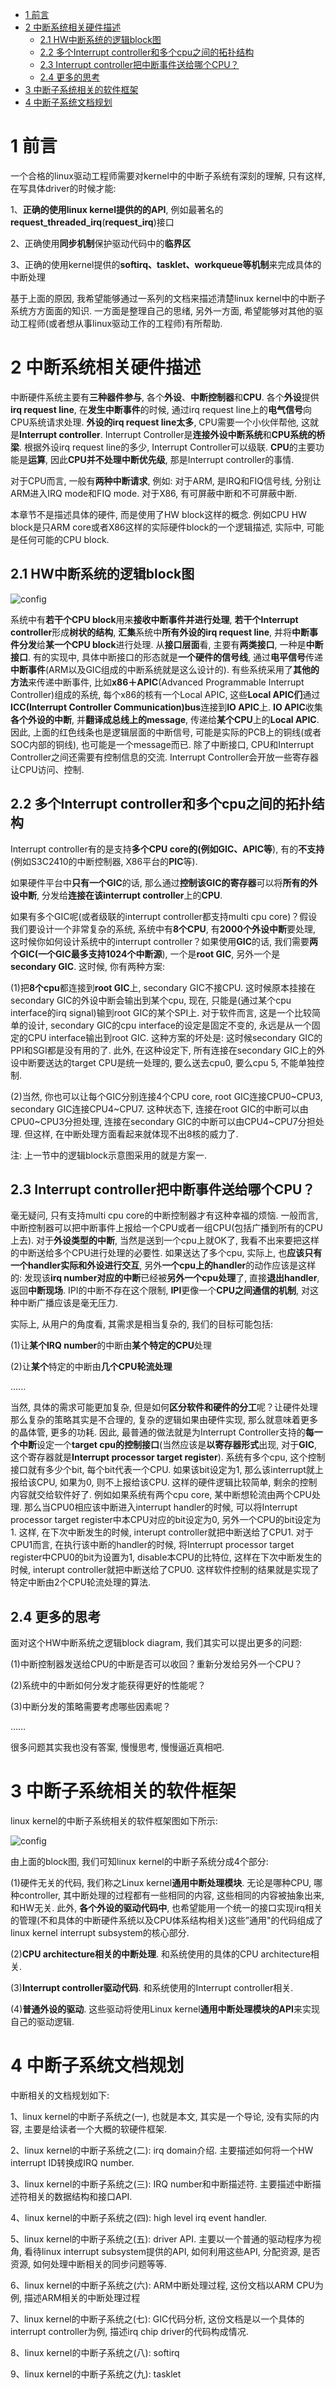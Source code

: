 
<!-- @import "[TOC]" {cmd="toc" depthFrom=1 depthTo=6 orderedList=false} -->

<!-- code_chunk_output -->

* [1 前言](#1-前言)
* [2 中断系统相关硬件描述](#2-中断系统相关硬件描述)
	* [2.1 HW中断系统的逻辑block图](#21-hw中断系统的逻辑block图)
	* [2.2 多个Interrupt controller和多个cpu之间的拓扑结构](#22-多个interrupt-controller和多个cpu之间的拓扑结构)
	* [2.3 Interrupt controller把中断事件送给哪个CPU？](#23-interrupt-controller把中断事件送给哪个cpu)
	* [2.4 更多的思考](#24-更多的思考)
* [3 中断子系统相关的软件框架](#3-中断子系统相关的软件框架)
* [4 中断子系统文档规划](#4-中断子系统文档规划)

<!-- /code_chunk_output -->

# 1 前言

一个合格的linux驱动工程师需要对kernel中的中断子系统有深刻的理解, 只有这样, 在写具体driver的时候才能: 

1、**正确的使用linux kernel提供的的API**, 例如最著名的**request\_threaded\_irq**(**request\_irq**)接口

2、正确使用**同步机制**保护驱动代码中的**临界区**

3、正确的使用kernel提供的**softirq、tasklet、workqueue等机制**来完成具体的中断处理

基于上面的原因, 我希望能够通过一系列的文档来描述清楚linux kernel中的中断子系统方方面面的知识. 一方面是整理自己的思绪, 另外一方面, 希望能够对其他的驱动工程师(或者想从事linux驱动工作的工程师)有所帮助. 

# 2 中断系统相关硬件描述

中断硬件系统主要有**三种器件参与**, 各个**外设**、**中断控制器**和**CPU**. 各个**外设**提供**irq request line**, 在**发生中断事件**的时候, 通过irq request line上的**电气信号**向CPU系统请求处理. **外设的irq request line太多**, CPU需要一个小伙伴帮他, 这就是**Interrupt controller**. Interrupt Controller是**连接外设中断系统**和**CPU系统的桥梁**. 根据外设irq request line的多少, Interrupt Controller可以级联. **CPU**的主要功能是**运算**, 因此**CPU并不处理中断优先级**, 那是Interrupt controller的事情. 

对于CPU而言, 一般有**两种中断请求**, 例如: 对于ARM, 是IRQ和FIQ信号线, 分别让ARM进入IRQ mode和FIQ mode. 对于X86, 有可屏蔽中断和不可屏蔽中断. 

本章节不是描述具体的硬件, 而是使用了HW block这样的概念. 例如CPU HW block是只ARM core或者X86这样的实际硬件block的一个逻辑描述, 实际中, 可能是任何可能的CPU block. 

## 2.1 HW中断系统的逻辑block图

![config](./images/1.gif)

系统中有**若干个CPU block**用来**接收中断事件并进行处理**, **若干个Interrupt controller**形成**树状的结构**, **汇集**系统中**所有外设的irq request line**, 并将**中断事件分发**给**某一个CPU block**进行处理. 从**接口层面**看, 主要有**两类接口**, 一种是**中断接口**. 有的实现中, 具体中断接口的形态就是**一个硬件的信号线**, 通过**电平信号**传递**中断事件**(ARM以及GIC组成的中断系统就是这么设计的). 有些系统采用了**其他的方法**来传递中断事件, 比如**x86＋APIC**(Advanced Programmable Interrupt Controller)组成的系统, 每个x86的核有一个Local APIC, 这些**Local APIC们**通过**ICC(Interrupt Controller Communication)bus**连接到**IO APIC**上. **IO APIC**收集**各个外设的中断**, 并**翻译成总线上的message**, 传递给**某个CPU**上的**Local APIC**. 因此, 上面的红色线条也是逻辑层面的中断信号, 可能是实际的PCB上的铜线(或者SOC内部的铜线), 也可能是一个message而已. 除了中断接口, CPU和Interrupt Controller之间还需要有控制信息的交流. Interrupt Controller会开放一些寄存器让CPU访问、控制. 

## 2.2 多个Interrupt controller和多个cpu之间的拓扑结构

Interrupt controller有的是支持**多个CPU core的(例如GIC、APIC等**), 有的**不支持**(例如S3C2410的中断控制器, X86平台的**PIC**等). 

如果硬件平台中**只有一个GIC**的话, 那么通过**控制该GIC的寄存器**可以将**所有的外设中断**, 分发给**连接在该interrupt controller**上的**CPU**. 

如果有多个GIC呢(或者级联的interrupt controller都支持multi cpu core)？假设我们要设计一个非常复杂的系统, 系统中有**8个CPU**, 有**2000个外设中断**要处理, 这时候你如何设计系统中的interrupt controller？如果使用**GIC**的话, 我们需要**两个GIC(一个GIC最多支持1024个中断源**), 一个是**root GIC**, 另外一个是**secondary GIC**. 这时候, 你有两种方案: 

(1)把**8个cpu**都连接到**root GIC**上, secondary GIC不接CPU. 这时候原本挂接在secondary GIC的外设中断会输出到某个cpu, 现在, 只能是(通过某个cpu interface的irq signal)输到root GIC的某个SPI上. 对于软件而言, 这是一个比较简单的设计, secondary GIC的cpu interface的设定是固定不变的, 永远是从一个固定的CPU interface输出到root GIC. 这种方案的坏处是: 这时候secondary GIC的PPI和SGI都是没有用的了. 此外, 在这种设定下, 所有连接在secondary GIC上的外设中断要送达的target CPU是统一处理的, 要么送去cpu0, 要么cpu 5, 不能单独控制. 

(2)当然, 你也可以让每个GIC分别连接4个CPU core, root GIC连接CPU0\~CPU3, secondary GIC连接CPU4\~CPU7. 这种状态下, 连接在root GIC的中断可以由CPU0\~CPU3分担处理, 连接在secondary GIC的中断可以由CPU4\~CPU7分担处理. 但这样, 在中断处理方面看起来就体现不出8核的威力了. 

注: 上一节中的逻辑block示意图采用的就是方案一. 

## 2.3 Interrupt controller把中断事件送给哪个CPU？

毫无疑问, 只有支持multi cpu core的中断控制器才有这种幸福的烦恼. 一般而言, 中断控制器可以把中断事件上报给一个CPU或者一组CPU(包括广播到所有的CPU上去). 对于**外设类型的中断**, 当然是送到一个cpu上就OK了, 我看不出来要把这样的中断送给多个CPU进行处理的必要性. 如果送达了多个cpu, 实际上, 也**应该只有一个handler实际和外设进行交互**, 另外**一个cpu上的handler**的动作应该是这样的: 发现该**irq number对应的中断**已经被**另外一个cpu处理**了, 直接**退出handler**, 返回**中断现场**. IPI的中断不存在这个限制, **IPI**更像一个**CPU之间通信的机制**, 对这种中断广播应该是毫无压力. 

实际上, 从用户的角度看, 其需求是相当复杂的, 我们的目标可能包括: 

(1)让**某个IRQ number**的中断由**某个特定的CPU**处理

(2)让**某个**特定的中断由**几个CPU轮流处理**

......

当然, 具体的需求可能更加复杂, 但是如何**区分软件和硬件的分工**呢？让硬件处理那么复杂的策略其实是不合理的, 复杂的逻辑如果由硬件实现, 那么就意味着更多的晶体管, 更多的功耗. 因此, 最普通的做法就是为Interrupt Controller支持的**每一个中断**设定一个**target cpu的控制接口**(当然应该是**以寄存器形式**出现, 对于**GIC**, 这个寄存器就是**Interrupt processor target register**). 系统有多个cpu, 这个控制接口就有多少个bit, 每个bit代表一个CPU. 如果该bit设定为1, 那么该interrupt就上报给该CPU, 如果为0, 则不上报给该CPU. 这样的硬件逻辑比较简单, 剩余的控制内容就交给软件好了. 例如如果系统有两个cpu core, 某中断想轮流由两个CPU处理. 那么当CPU0相应该中断进入interrupt handler的时候, 可以将Interrupt processor target register中本CPU对应的bit设定为0, 另外一个CPU的bit设定为1. 这样, 在下次中断发生的时候, interupt controller就把中断送给了CPU1. 对于CPU1而言, 在执行该中断的handler的时候, 将Interrupt processor target register中CPU0的bit为设置为1, disable本CPU的比特位, 这样在下次中断发生的时候, interupt controller就把中断送给了CPU0. 这样软件控制的结果就是实现了特定中断由2个CPU轮流处理的算法. 

## 2.4 更多的思考

面对这个HW中断系统之逻辑block diagram, 我们其实可以提出更多的问题: 

(1)中断控制器发送给CPU的中断是否可以收回？重新分发给另外一个CPU？

(2)系统中的中断如何分发才能获得更好的性能呢？

(3)中断分发的策略需要考虑哪些因素呢？

……

很多问题其实我也没有答案, 慢慢思考, 慢慢逼近真相吧. 

# 3 中断子系统相关的软件框架

linux kernel的中断子系统相关的软件框架图如下所示: 

![config](./images/2.gif)

由上面的block图, 我们可知linux kernel的中断子系统分成4个部分: 

(1)硬件无关的代码, 我们称之Linux kernel**通用中断处理模块**. 无论是哪种CPU, 哪种controller, 其中断处理的过程都有一些相同的内容, 这些相同的内容被抽象出来, 和HW无关. 此外, **各个外设的驱动代码中**, 也希望能用一个统一的接口实现irq相关的管理(不和具体的中断硬件系统以及CPU体系结构相关)这些”通用"的代码组成了linux kernel interrupt subsystem的核心部分. 

(2)**CPU architecture相关的中断处理**.  和系统使用的具体的CPU architecture相关. 

(3)**Interrupt controller驱动代码**. 和系统使用的Interrupt controller相关. 

(4)**普通外设的驱动**. 这些驱动将使用Linux kernel**通用中断处理模块的API**来实现自己的驱动逻辑. 

# 4 中断子系统文档规划

中断相关的文档规划如下: 

1、linux kernel的中断子系统之(一), 也就是本文, 其实是一个导论, 没有实际的内容, 主要是给读者一个大概的软硬件框架. 

2、linux kernel的中断子系统之(二): irq domain介绍. 主要描述如何将一个HW interrupt ID转换成IRQ number. 

3、linux kernel的中断子系统之(三): IRQ number和中断描述符. 主要描述中断描述符相关的数据结构和接口API. 

4、linux kernel的中断子系统之(四): high level irq event handler. 

5、linux kernel的中断子系统之(五): driver API. 主要以一个普通的驱动程序为视角, 看待linux interrupt subsystem提供的API, 如何利用这些API, 分配资源, 是否资源, 如何处理中断相关的同步问题等等. 

6、linux kernel的中断子系统之(六): ARM中断处理过程, 这份文档以ARM CPU为例, 描述ARM相关的中断处理过程

7、linux kernel的中断子系统之(七): GIC代码分析, 这份文档是以一个具体的interrupt controller为例, 描述irq chip driver的代码构成情况. 

8、linux kernel的中断子系统之(八): softirq

9、linux kernel的中断子系统之(九): tasklet
